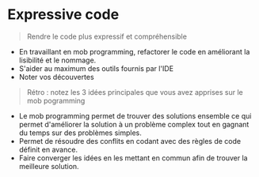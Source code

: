 # Expressive code

> Rendre le code plus expressif et compréhensible

- En travaillant en mob programming, refactorer le code en améliorant la lisibilité et le nommage.
- S'aider au maximum des outils fournis par l'IDE
- Noter vos découvertes

> Rétro : notez les 3 idées principales que vous avez apprises sur le mob pogramming

- Le mob programming permet de trouver des solutions ensemble ce qui permet d'améliorer la solution à un problème complex tout en gagnant du temps sur des problèmes simples.
- Permet de résoudre des conflits en codant avec des règles de code définit en avance.
- Faire converger les idées en les mettant en commun afin de trouver la meilleure solution.
